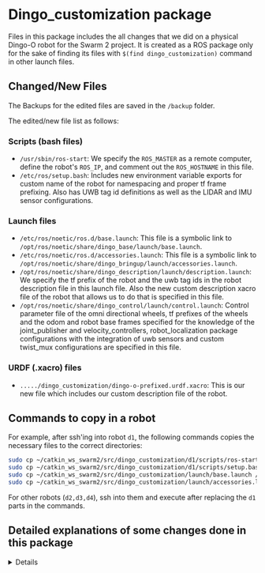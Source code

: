 # Dingo_customization package 
Files in this package includes the all changes that we did on a physical Dingo-O robot for the Swarm 2 project. It is created as a ROS package only for the sake of finding its files with `$(find dingo_customization)` command in other launch files.

## Changed/New Files

The Backups for the edited files are saved in the `/backup` folder.

The edited/new file list as follows:

### Scripts (bash files)

* `/usr/sbin/ros-start`: We specify the `ROS_MASTER` as a remote computer,  define the robot's `ROS_IP`, and comment out the `ROS_HOSTNAME` in this file.
* `/etc/ros/setup.bash`: Includes new environment variable exports for custom name of the robot for namespacing and proper tf frame prefixing. Also has UWB tag id definitions as well as the LIDAR and IMU sensor configurations.

### Launch files

* `/etc/ros/noetic/ros.d/base.launch`: This file is a symbolic link to `/opt/ros/noetic/share/dingo_base/launch/base.launch`.
* `/etc/ros/noetic/ros.d/accessories.launch`: This file is a symbolic link to `/opt/ros/noetic/share/dingo_bringup/launch/accessories.launch`.
* `/opt/ros/noetic/share/dingo_description/launch/description.launch`: We specify the tf prefix of the robot and the uwb tag ids in the robot description file in this launch file. Also the new custom description xacro file of the robot that allows us to do that is specified in this file.
* `/opt/ros/noetic/share/dingo_control/launch/control.launch`: Control parameter file of the omni directional wheels, tf prefixes of the wheels and the odom and robot base frames specified for the knowledge of the joint_publisher and velocity_controllers, robot_localization package configurations with the integration of uwb sensors and custom twist_mux configurations are specified in this file. 

### URDF (.xacro) files

* `...../dingo_customization/dingo-o-prefixed.urdf.xacro`: This is our new file which includes our custom description file of the robot.

<!-- ### Config (.yaml) files

* `...../dingo_customization/config/control_omni.yaml`
* `...../dingo_customization/config/robot_localization.yaml` -->

## Commands to copy in a robot

For example, after ssh'ing into robot `d1`, the following commands copies the necessary files to the correct directories:

```bash
sudo cp ~/catkin_ws_swarm2/src/dingo_customization/d1/scripts/ros-start /usr/sbin/
sudo cp ~/catkin_ws_swarm2/src/dingo_customization/d1/scripts/setup.bash /etc/ros/
sudo cp ~/catkin_ws_swarm2/src/dingo_customization/launch/base.launch /etc/ros/noetic/ros.d/
sudo cp ~/catkin_ws_swarm2/src/dingo_customization/launch/accessories.launch /etc/ros/noetic/ros.d/
```

For other robots (`d2,d3,d4`), ssh into them and execute after replacing the `d1` parts in the commands.


## Detailed explanations of some changes done in this package

<details>

### Dingo Setup for Remote Master

<details>


Once each robot is connected to the wireless network with static IP addresses (that can be done through the router settings. We set the IP addresses as specified in the table at the top this document), we set each to use the same ROS master. To do
this do the following on each robot. First, run 

```bash
sudo nano /usr/sbin/ros-start
```

In this `ros-start` file, change the line `export ROS_MASTER_URI=http://127.0.0.1:11311` to  

```bash
export ROS_MASTER_URI=http://192.168.1.100:11311/
export ROS_IP=192.168.1.101 (USE THE CORRECT IP ADRESS HERE)
```

and comment out the line `export ROS_HOSTNAME=$(hostname)`
to make sure that the robot uses the host machine as its ROS Master. 

The reason of doing this comes from the fact that the Clearpath has setup the starting of the ROS nodes of the robot as a service that is initated during the boot-up. [For further information about this see this link.](https://roboticsbackend.com/make-ros-launch-start-on-boot-with-robot_upstart/). Clearpath created a `dingo_bringup` package to achieve this service behaviour. The installation file is given [here](https://github.com/dingo-cpr/dingo_robot/blob/noetic-devel/dingo_bringup/scripts/install), and the step of doing this installation on a fresh install from scracth is explained in [here](https://docs.clearpathrobotics.com/docs/robots/indoor_robots/dingo/tutorials_dingo#installing-dingo-software).

**For the final version of the changes made in this section, see `/src/dingo_customization/d1/scripts/ros-start` file. We basically replace the default file with this custom file.**

<pre><del> To make sure that ros.service by Clearpath starts after the network is really online,
edit `ros.service` file with command
`sudo nano /lib/systemd/system/ros.service`
and add the following lines  

```txt
After=network-online.target
Wants=network-online.target
```

in place of the line

```txt
After=network.target
```

[For further information about this above see this link.](https://www.freedesktop.org/wiki/Software/systemd/NetworkTarget/) </del></pre>

After these changes, also add the following lines in the master computer's `~/.bashrc` file:  

```bash
export ROS_IP=192.168.1.100
export ROS_MASTER_URI=http://192.168.1.100:11311/
```

**Note that these changes on the robots will make the robots to look for the master computer running the `roscore` command while they are booting. If the `roscore` is not running on the master computer during the booting of the robots, the robots will be able to boot correctly and connect to the WiFi. However, the `ros.service` of `systemctl` will fail and therefore the robot will not be able to move (the comms and Wi-Fi indicator LEDs will be off on the robot's HMI interface). If you run the `roscore` command on the master computer after the robots are booted up, you need to manually start the `ros.service` on the robots by ssh'ing into them. This is achieved by running this command on the robot terminals:**  

```bash
sudo systemctl start ros.service
```

</details>

### Namespacing the Dingo Robots

<details>

After the factory default install of Dingo-O, there are two files in `/etc/ros/noetic/ros.d` named `base.launch` and `accessories.launch`. Those file are actually symbolic links to the launch files of `dingo_base` and `dingo_bringup` packages that are installed in `/opt/ros/noetic/share/`. These launch files are automatically launched during the boot of the robot.

The goal is to modify the automatic roslaunch files to do the following:

* Add namespacing to prevent naming conflicts
* Add e-stop functionality
* Add scaling for forward and inverse kinematics

Following https://www.clearpathrobotics.com/assets/guides/kinetic/ridgeback/startup.html

For namespaces such as `/d1,/d2,/d3,/d4`, add `<group ns="NAMESPACE"> ... </group>` into the launch files. For example, for dingo robot `d1`, edit the launch files as follows:

```html
<launch>
    <group ns="d1">
        ...
        ... ORIGINAL CONTENT OF THE 'base.launch file' or 'accessories.launch' file.
        ...
    </group>
<launch>
```

</details>

### Needed Edits for `/etc/ros/setup.bash`

<details>

* Add `export DINGO_OMNI=1` if it does not setup as `1`.
* Comment out or edit the line `source /home/administrator/catkin_ws/devel/setup.bash` such that it points to the name of our workspace `catkin_ws_swarm2` as `source /home/administrator/catkin_ws_swarm2/devel/setup.bash`.
* Comment out the line `source /etc/clearpath-dingo.bash`or make sure it does not conflict with the `export ...` lines such as `export DINGO_OMNI=1` specified in this `/etc/ros/setup.bash` file.
* Comment out the line `export DINGO_CONFIG_EXTRAS=$(catkin_find rpi06_dingo config/localization.yaml --first-only)` if it exists.
* Make sure the lines related to LIDAR, IMU and the UWB sensors are included in this file. 
* For the final version of `/etc/ros/setup.bash` file, see `/src/dingo_customization/d1/scripts/setup.bash`. We basically replace the default file with this custom file.

</details>

</details>